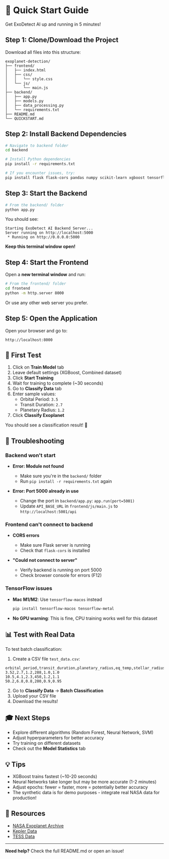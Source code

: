 # 🚀 Quick Start Guide

Get ExoDetect AI up and running in 5 minutes!

## Step 1: Clone/Download the Project

Download all files into this structure:
```
exoplanet-detection/
├── frontend/
│   ├── index.html
│   ├── css/
│   │   └── style.css
│   └── js/
│       └── main.js
├── backend/
│   ├── app.py
│   ├── models.py
│   ├── data_processing.py
│   └── requirements.txt
├── README.md
└── QUICKSTART.md
```

## Step 2: Install Backend Dependencies

```bash
# Navigate to backend folder
cd backend

# Install Python dependencies
pip install -r requirements.txt

# If you encounter issues, try:
pip install flask flask-cors pandas numpy scikit-learn xgboost tensorflow joblib
```

## Step 3: Start the Backend

```bash
# From the backend/ folder
python app.py
```

You should see:
```
Starting ExoDetect AI Backend Server...
Server running on http://localhost:5000
 * Running on http://0.0.0.0:5000
```

**Keep this terminal window open!**

## Step 4: Start the Frontend

Open a **new terminal window** and run:

```bash
# From the frontend/ folder
cd frontend
python -m http.server 8000
```

Or use any other web server you prefer.

## Step 5: Open the Application

Open your browser and go to:
```
http://localhost:8000
```

## 🎯 First Test

1. Click on **Train Model** tab
2. Leave default settings (XGBoost, Combined dataset)
3. Click **Start Training**
4. Wait for training to complete (~30 seconds)
5. Go to **Classify Data** tab
6. Enter sample values:
   - Orbital Period: `3.5`
   - Transit Duration: `2.7`
   - Planetary Radius: `1.2`
7. Click **Classify Exoplanet**

You should see a classification result! 🎉

## 🐛 Troubleshooting

### Backend won't start
- **Error: Module not found**
  - Make sure you're in the `backend/` folder
  - Run `pip install -r requirements.txt` again

- **Error: Port 5000 already in use**
  - Change the port in `backend/app.py`: `app.run(port=5001)`
  - Update `API_BASE_URL` in `frontend/js/main.js` to `http://localhost:5001/api`

### Frontend can't connect to backend
- **CORS errors**
  - Make sure Flask server is running
  - Check that `flask-cors` is installed

- **"Could not connect to server"**
  - Verify backend is running on port 5000
  - Check browser console for errors (F12)

### TensorFlow issues
- **Mac M1/M2**: Use `tensorflow-macos` instead
  ```bash
  pip install tensorflow-macos tensorflow-metal
  ```

- **No GPU warning**: This is fine, CPU training works well for this dataset

## 📊 Test with Real Data

To test batch classification:

1. Create a CSV file `test_data.csv`:
```csv
orbital_period,transit_duration,planetary_radius,eq_temp,stellar_radius,stellar_mass
3.52,2.7,1.2,288,1.0,1.0
10.5,4.1,2.3,450,1.2,1.1
50.2,6.8,0.8,200,0.9,0.95
```

2. Go to **Classify Data** → **Batch Classification**
3. Upload your CSV file
4. Download the results!

## 🎓 Next Steps

- Explore different algorithms (Random Forest, Neural Network, SVM)
- Adjust hyperparameters for better accuracy
- Try training on different datasets
- Check out the **Model Statistics** tab

## 💡 Tips

- XGBoost trains fastest (~10-20 seconds)
- Neural Networks take longer but may be more accurate (1-2 minutes)
- Adjust epochs: fewer = faster, more = potentially better accuracy
- The synthetic data is for demo purposes - integrate real NASA data for production!

## 🔗 Resources

- [NASA Exoplanet Archive](https://exoplanetarchive.ipas.caltech.edu/)
- [Kepler Data](https://archive.stsci.edu/kepler/)
- [TESS Data](https://mast.stsci.edu/portal/Mashup/Clients/Mast/Portal.html)

---

**Need help?** Check the full README.md or open an issue!